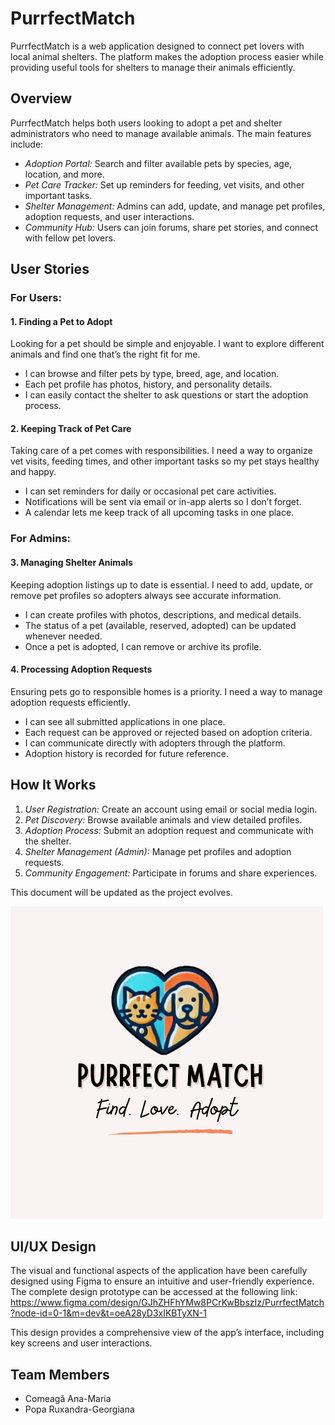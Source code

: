 # PurrfectMatch

PurrfectMatch is a web application designed to connect pet lovers with local animal shelters. The platform makes the adoption process easier while providing useful tools for shelters to manage their animals efficiently.

## Overview

PurrfectMatch helps both users looking to adopt a pet and shelter administrators who need to manage available animals. The main features include:

- *Adoption Portal:* Search and filter available pets by species, age, location, and more.
- *Pet Care Tracker:* Set up reminders for feeding, vet visits, and other important tasks.
- *Shelter Management:* Admins can add, update, and manage pet profiles, adoption requests, and user interactions.
- *Community Hub:* Users can join forums, share pet stories, and connect with fellow pet lovers.

## User Stories

### For Users:

#### 1. Finding a Pet to Adopt
Looking for a pet should be simple and enjoyable. I want to explore different animals and find one that’s the right fit for me.

- I can browse and filter pets by type, breed, age, and location.
- Each pet profile has photos, history, and personality details.
- I can easily contact the shelter to ask questions or start the adoption process.

#### 2. Keeping Track of Pet Care
Taking care of a pet comes with responsibilities. I need a way to organize vet visits, feeding times, and other important tasks so my pet stays healthy and happy.

- I can set reminders for daily or occasional pet care activities.
- Notifications will be sent via email or in-app alerts so I don’t forget.
- A calendar lets me keep track of all upcoming tasks in one place.

### For Admins:

#### 3. Managing Shelter Animals
Keeping adoption listings up to date is essential. I need to add, update, or remove pet profiles so adopters always see accurate information.

- I can create profiles with photos, descriptions, and medical details.
- The status of a pet (available, reserved, adopted) can be updated whenever needed.
- Once a pet is adopted, I can remove or archive its profile.

#### 4. Processing Adoption Requests
Ensuring pets go to responsible homes is a priority. I need a way to manage adoption requests efficiently.

- I can see all submitted applications in one place.
- Each request can be approved or rejected based on adoption criteria.
- I can communicate directly with adopters through the platform.
- Adoption history is recorded for future reference.

## How It Works

1. *User Registration:* Create an account using email or social media login.
2. *Pet Discovery:* Browse available animals and view detailed profiles.
3. *Adoption Process:* Submit an adoption request and communicate with the shelter.
4. *Shelter Management (Admin):* Manage pet profiles and adoption requests.
5. *Community Engagement:* Participate in forums and share experiences.

This document will be updated as the project evolves.

![PurrfectMatch Logo](logo.png)

## UI/UX Design
The visual and functional aspects of the application have been carefully designed using Figma to ensure an intuitive and user-friendly experience. The complete design prototype can be accessed at the following link: https://www.figma.com/design/GJhZHFhYMw8PCrKwBbszIz/PurrfectMatch?node-id=0-1&m=dev&t=oeA28yD3xIKBTyXN-1

This design provides a comprehensive view of the app’s interface, including key screens and user interactions.

## Team Members

- Comeagă Ana-Maria
- Popa Ruxandra-Georgiana



